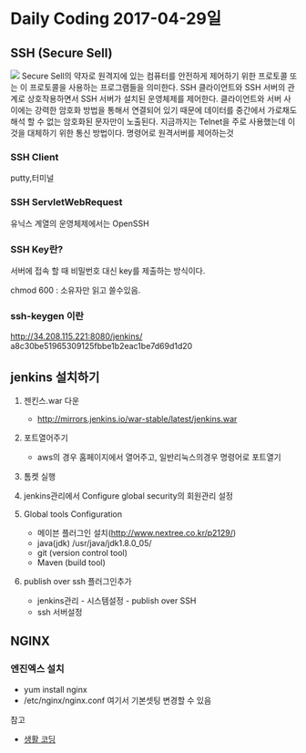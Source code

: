 # Daily Coding 2017-04-29일

## SSH (Secure Sell)
![](https://s3.ap-northeast-2.amazonaws.com/opentutorials-user-file/module/432/1210.gif)
Secure Sell의 약자로 원격지에 있는 컴퓨터를 안전하게 제어하기 위한 프로토콜 또는 이 프로토콜을 사용하는 프로그램들을 의미한다. SSH 클라이언트와 SSH 서버의 관계로 상호작용하면서 SSH 서버가 설치된 운영체제를 제어한다. 클라이언트와 서버 사이에는 강력한 암호화 방법을 통해서 연결되어 있기 때문에 데이터를 중간에서 가로채도 해석 할 수 없는 암호화된 문자만이 노출된다. 지금까지는 Telnet을 주로 사용했는데 이것을 대체하기 위한 통신 방법이다. 명령어로 원격서버를 제어하는것


### SSH Client
putty,터미널

### SSH ServletWebRequest
유닉스 계열의 운영체제에서는 OpenSSH


### SSH Key란?
서버에 접속 할 때 비밀번호 대신 key를 제출하는 방식이다.

chmod 600 : 소유자만 읽고 쓸수있음.
### ssh-keygen 이란



http://34.208.115.221:8080/jenkins/
a8c30be51965309125fbbe1b2eac1be7d69d1d20

## jenkins 설치하기
1. 젠킨스.war 다운
    * http://mirrors.jenkins.io/war-stable/latest/jenkins.war
2. 포트열어주기
    * aws의 경우 홈페이지에서 열어주고, 일반리눅스의경우 명령어로 포트열기
3. 톰켓 실행
4. jenkins관리에서 Configure global security의 회원관리 설정

5. Global tools Configuration
    * 메이븐 플러그인 설치(http://www.nextree.co.kr/p2129/)
    * java(jdk)  /usr/java/jdk1.8.0_05/
    * git (version control tool)
    * Maven (build tool)
6. publish over ssh 플러그인추가
    * jenkins관리 - 시스템설정 - publish over SSH
    * ssh 서버설정



## NGINX
### 엔진엑스 설치
  * yum install nginx
  *  /etc/nginx/nginx.conf 여기서 기본셋팅 변경할 수 있음















참고
* [생활 코딩](https://opentutorials.org/module/432/3742)
